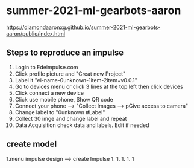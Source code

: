 # summer-2021-ml-gearbots-aaron

https://diamondaaronxg.github.io/summer-2021-ml-gearbots-aaron/public/index.html

## Steps to reproduce an impulse


1. Login to Edeimpulse.com
2. Click profile picture and "Creat new Project"
3. Label it "ei-name-0unknown-1item-2item=v0.0.1"
4. Go to devices menu or click 3 lines at the top left then click devices
5. Click connect a new device
6. Click use mobile phone, Show QR code
7. Connect your phone --> "Collect Images --> pGive access to camera"
8. Change label to "0unknown #Label"
9. Collect 30 imge and change label and repeat
10. Data Acquisition check data and labels.  Edit if needed

## create model
1.menu impulse design --> create Impulse
1.
1.
1.
1.
1
